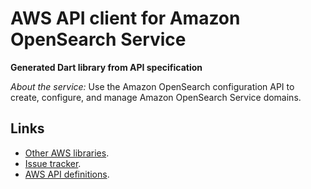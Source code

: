 # AWS API client for Amazon OpenSearch Service

**Generated Dart library from API specification**

*About the service:*
Use the Amazon OpenSearch configuration API to create, configure, and manage
Amazon OpenSearch Service domains.

## Links

- [Other AWS libraries](https://github.com/agilord/aws_client/tree/master/generated).
- [Issue tracker](https://github.com/agilord/aws_client/issues).
- [AWS API definitions](https://github.com/aws/aws-sdk-js/tree/master/apis).
